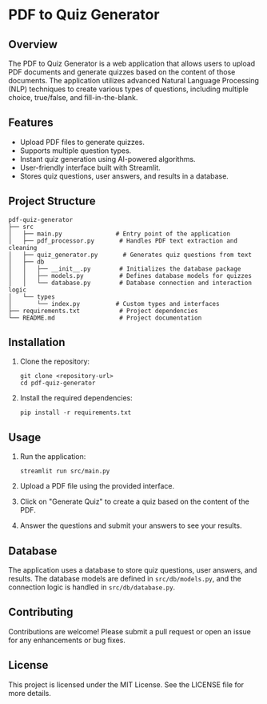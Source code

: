 # PDF to Quiz Generator

## Overview
The PDF to Quiz Generator is a web application that allows users to upload PDF documents and generate quizzes based on the content of those documents. The application utilizes advanced Natural Language Processing (NLP) techniques to create various types of questions, including multiple choice, true/false, and fill-in-the-blank.

## Features
- Upload PDF files to generate quizzes.
- Supports multiple question types.
- Instant quiz generation using AI-powered algorithms.
- User-friendly interface built with Streamlit.
- Stores quiz questions, user answers, and results in a database.

## Project Structure
```
pdf-quiz-generator
├── src
│   ├── main.py               # Entry point of the application
│   ├── pdf_processor.py       # Handles PDF text extraction and cleaning
│   ├── quiz_generator.py       # Generates quiz questions from text
│   ├── db
│   │   ├── __init__.py        # Initializes the database package
│   │   ├── models.py          # Defines database models for quizzes
│   │   └── database.py        # Database connection and interaction logic
│   └── types
│       └── index.py          # Custom types and interfaces
├── requirements.txt           # Project dependencies
└── README.md                  # Project documentation
```

## Installation
1. Clone the repository:
   ```
   git clone <repository-url>
   cd pdf-quiz-generator
   ```

2. Install the required dependencies:
   ```
   pip install -r requirements.txt
   ```

## Usage
1. Run the application:
   ```
   streamlit run src/main.py
   ```

2. Upload a PDF file using the provided interface.

3. Click on "Generate Quiz" to create a quiz based on the content of the PDF.

4. Answer the questions and submit your answers to see your results.

## Database
The application uses a database to store quiz questions, user answers, and results. The database models are defined in `src/db/models.py`, and the connection logic is handled in `src/db/database.py`.

## Contributing
Contributions are welcome! Please submit a pull request or open an issue for any enhancements or bug fixes.

## License
This project is licensed under the MIT License. See the LICENSE file for more details.